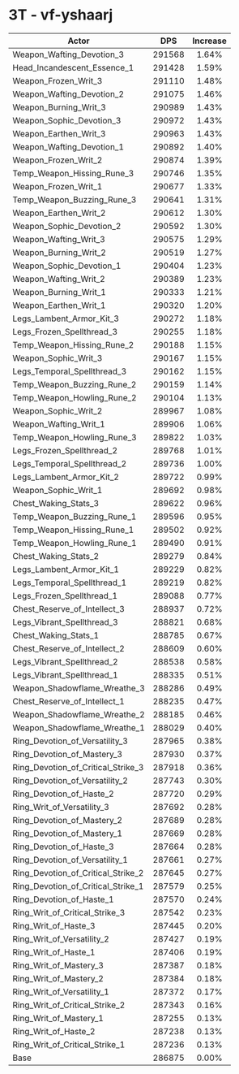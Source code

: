 # 3T - vf-yshaarj
| Actor | DPS | Increase |
|---|:---:|:---:|
|Weapon_Wafting_Devotion_3|291568|1.64%|
|Head_Incandescent_Essence_1|291428|1.59%|
|Weapon_Frozen_Writ_3|291110|1.48%|
|Weapon_Wafting_Devotion_2|291075|1.46%|
|Weapon_Burning_Writ_3|290989|1.43%|
|Weapon_Sophic_Devotion_3|290972|1.43%|
|Weapon_Earthen_Writ_3|290963|1.43%|
|Weapon_Wafting_Devotion_1|290892|1.40%|
|Weapon_Frozen_Writ_2|290874|1.39%|
|Temp_Weapon_Hissing_Rune_3|290746|1.35%|
|Weapon_Frozen_Writ_1|290677|1.33%|
|Temp_Weapon_Buzzing_Rune_3|290641|1.31%|
|Weapon_Earthen_Writ_2|290612|1.30%|
|Weapon_Sophic_Devotion_2|290592|1.30%|
|Weapon_Wafting_Writ_3|290575|1.29%|
|Weapon_Burning_Writ_2|290519|1.27%|
|Weapon_Sophic_Devotion_1|290404|1.23%|
|Weapon_Wafting_Writ_2|290389|1.23%|
|Weapon_Burning_Writ_1|290333|1.21%|
|Weapon_Earthen_Writ_1|290320|1.20%|
|Legs_Lambent_Armor_Kit_3|290272|1.18%|
|Legs_Frozen_Spellthread_3|290255|1.18%|
|Temp_Weapon_Hissing_Rune_2|290188|1.15%|
|Weapon_Sophic_Writ_3|290167|1.15%|
|Legs_Temporal_Spellthread_3|290162|1.15%|
|Temp_Weapon_Buzzing_Rune_2|290159|1.14%|
|Temp_Weapon_Howling_Rune_2|290104|1.13%|
|Weapon_Sophic_Writ_2|289967|1.08%|
|Weapon_Wafting_Writ_1|289906|1.06%|
|Temp_Weapon_Howling_Rune_3|289822|1.03%|
|Legs_Frozen_Spellthread_2|289768|1.01%|
|Legs_Temporal_Spellthread_2|289736|1.00%|
|Legs_Lambent_Armor_Kit_2|289722|0.99%|
|Weapon_Sophic_Writ_1|289692|0.98%|
|Chest_Waking_Stats_3|289622|0.96%|
|Temp_Weapon_Buzzing_Rune_1|289596|0.95%|
|Temp_Weapon_Hissing_Rune_1|289502|0.92%|
|Temp_Weapon_Howling_Rune_1|289490|0.91%|
|Chest_Waking_Stats_2|289279|0.84%|
|Legs_Lambent_Armor_Kit_1|289229|0.82%|
|Legs_Temporal_Spellthread_1|289219|0.82%|
|Legs_Frozen_Spellthread_1|289088|0.77%|
|Chest_Reserve_of_Intellect_3|288937|0.72%|
|Legs_Vibrant_Spellthread_3|288821|0.68%|
|Chest_Waking_Stats_1|288785|0.67%|
|Chest_Reserve_of_Intellect_2|288609|0.60%|
|Legs_Vibrant_Spellthread_2|288538|0.58%|
|Legs_Vibrant_Spellthread_1|288335|0.51%|
|Weapon_Shadowflame_Wreathe_3|288286|0.49%|
|Chest_Reserve_of_Intellect_1|288235|0.47%|
|Weapon_Shadowflame_Wreathe_2|288185|0.46%|
|Weapon_Shadowflame_Wreathe_1|288029|0.40%|
|Ring_Devotion_of_Versatility_3|287965|0.38%|
|Ring_Devotion_of_Mastery_3|287930|0.37%|
|Ring_Devotion_of_Critical_Strike_3|287918|0.36%|
|Ring_Devotion_of_Versatility_2|287743|0.30%|
|Ring_Devotion_of_Haste_2|287720|0.29%|
|Ring_Writ_of_Versatility_3|287692|0.28%|
|Ring_Devotion_of_Mastery_2|287689|0.28%|
|Ring_Devotion_of_Mastery_1|287669|0.28%|
|Ring_Devotion_of_Haste_3|287664|0.28%|
|Ring_Devotion_of_Versatility_1|287661|0.27%|
|Ring_Devotion_of_Critical_Strike_2|287645|0.27%|
|Ring_Devotion_of_Critical_Strike_1|287579|0.25%|
|Ring_Devotion_of_Haste_1|287570|0.24%|
|Ring_Writ_of_Critical_Strike_3|287542|0.23%|
|Ring_Writ_of_Haste_3|287445|0.20%|
|Ring_Writ_of_Versatility_2|287427|0.19%|
|Ring_Writ_of_Haste_1|287406|0.19%|
|Ring_Writ_of_Mastery_3|287387|0.18%|
|Ring_Writ_of_Mastery_2|287384|0.18%|
|Ring_Writ_of_Versatility_1|287372|0.17%|
|Ring_Writ_of_Critical_Strike_2|287343|0.16%|
|Ring_Writ_of_Mastery_1|287255|0.13%|
|Ring_Writ_of_Haste_2|287238|0.13%|
|Ring_Writ_of_Critical_Strike_1|287236|0.13%|
|Base|286875|0.00%|
